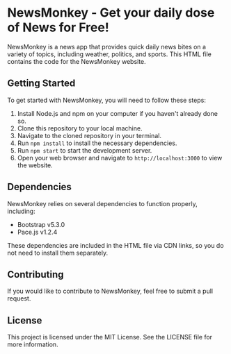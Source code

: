 # NewsMonkey - Get your daily dose of News for Free!

NewsMonkey is a news app that provides quick daily news bites on a variety of topics, including weather, politics, and sports. This HTML file contains the code for the NewsMonkey website.

## Getting Started

To get started with NewsMonkey, you will need to follow these steps:

1. Install Node.js and npm on your computer if you haven't already done so.
2. Clone this repository to your local machine.
3. Navigate to the cloned repository in your terminal.
4. Run `npm install` to install the necessary dependencies.
5. Run `npm start` to start the development server.
6. Open your web browser and navigate to `http://localhost:3000` to view the website.

## Dependencies

NewsMonkey relies on several dependencies to function properly, including:

- Bootstrap v5.3.0
- Pace.js v1.2.4

These dependencies are included in the HTML file via CDN links, so you do not need to install them separately.

## Contributing

If you would like to contribute to NewsMonkey, feel free to submit a pull request.

## License

This project is licensed under the MIT License. See the LICENSE file for more information.
